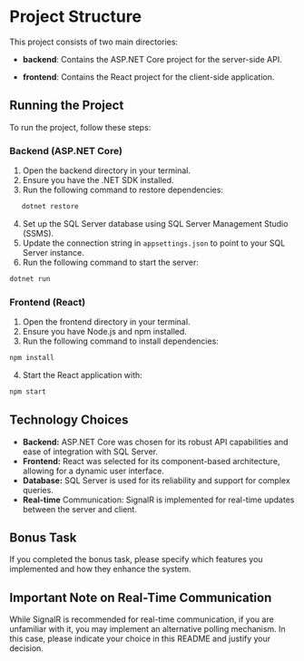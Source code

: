 # Project Structure

This project consists of two main directories:

- **backend**: Contains the ASP.NET Core project for the server-side API.

- **frontend**: Contains the React project for the client-side application.

## Running the Project

To run the project, follow these steps:

### Backend (ASP.NET Core)

1. Open the backend directory in your terminal.
2. Ensure you have the .NET SDK installed.
3. Run the following command to restore dependencies:

```bash
   dotnet restore
```

4. Set up the SQL Server database using SQL Server Management Studio (SSMS).
5. Update the connection string in `appsettings.json` to point to your SQL Server instance.
6. Run the following command to start the server:

```bash
dotnet run
```

### Frontend (React)

1. Open the frontend directory in your terminal.
2. Ensure you have Node.js and npm installed.
3. Run the following command to install dependencies:

```bash
npm install
```

4. Start the React application with:

```bash
npm start
```

## Technology Choices

- **Backend:** ASP.NET Core was chosen for its robust API capabilities and ease of integration with SQL Server.
- **Frontend:** React was selected for its component-based architecture, allowing for a dynamic user interface.
- **Database:** SQL Server is used for its reliability and support for complex queries.
- **Real-time** Communication: SignalR is implemented for real-time updates between the server and client.

## Bonus Task

If you completed the bonus task, please specify which features you implemented and how they enhance the system.

## Important Note on Real-Time Communication

While SignalR is recommended for real-time communication, if you are unfamiliar with it, you may implement an alternative polling mechanism. In this case, please indicate your choice in this README and justify your decision.
